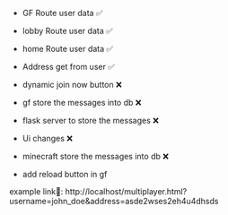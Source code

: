 - GF Route user data                    ✅
- lobby Route user data                 ✅
- home Route user data                  ✅


- Address get from  user                ✅
- dynamic join now button               ❌
- gf store the messages into db         ❌
- flask server to store the messages    ❌
- Ui changes                            ❌
- minecraft store the messages into db  ❌
- add reload button in gf

example link🔗: http://localhost/multiplayer.html?username=john_doe&address=asde2wses2eh4u4dhsds
